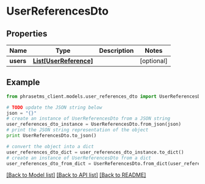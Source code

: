 # UserReferencesDto

## Properties

| Name      | Type                                        | Description | Notes      |
| --------- | ------------------------------------------- | ----------- | ---------- |
| **users** | [**List[UserReference]**](UserReference.md) |             | [optional] |

## Example

```python
from phrasetms_client.models.user_references_dto import UserReferencesDto

# TODO update the JSON string below
json = "{}"
# create an instance of UserReferencesDto from a JSON string
user_references_dto_instance = UserReferencesDto.from_json(json)
# print the JSON string representation of the object
print UserReferencesDto.to_json()

# convert the object into a dict
user_references_dto_dict = user_references_dto_instance.to_dict()
# create an instance of UserReferencesDto from a dict
user_references_dto_from_dict = UserReferencesDto.from_dict(user_references_dto_dict)
```

[[Back to Model list]](../README.md#documentation-for-models) [[Back to API list]](../README.md#documentation-for-api-endpoints) [[Back to README]](../README.md)

